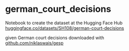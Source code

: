# german_court_decisions

Notebook to create the dataset at the Hugging Face Hub [huggingface.co/datasets/SH108/german-court-decisions](https://huggingface.co/datasets/SH108/german-court-decisions)

given German court decisions downloaded with [github.com/niklaswais/gesp](https://github.com/niklaswais/gesp)
